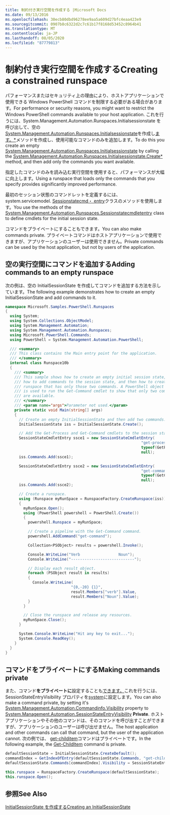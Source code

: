 ```yaml
---
title: 制約付き実行空間を作成する |Microsoft Docs
ms.date: 09/13/2016
ms.openlocfilehash: 30ecb80dbd96278ee9aa5a609d27bfc4eaa423e9
ms.sourcegitcommit: 0907b8c6322d2c7c61b17f8168d53452c8964b41
ms.translationtype: MT
ms.contentlocale: ja-JP
ms.lasthandoff: 08/05/2020
ms.locfileid: "87779813"
---
```

# <a name="creating-a-constrained-runspace"></a><span data-ttu-id="e503d-102">制約付き実行空間を作成する</span><span class="sxs-lookup"><span data-stu-id="e503d-102">Creating a constrained runspace</span></span>

<span data-ttu-id="e503d-103">パフォーマンスまたはセキュリティ上の理由により、ホストアプリケーションで使用できる Windows PowerShell コマンドを制限する必要がある場合があります。</span><span class="sxs-lookup"><span data-stu-id="e503d-103">For performance or security reasons, you might want to restrict the Windows PowerShell commands available to your host application.</span></span> <span data-ttu-id="e503d-104">これを行うには、System.Management.Automation.Runspaces.Initialsessionstate を呼び出して、空の[System.Management.Automation.Runspaces.Initialsessionstate](/dotnet/api/System.Management.Automation.Runspaces.InitialSessionState)を作成し[ます。\*](/dotnet/api/System.Management.Automation.Runspaces.InitialSessionState.Create)メソッドを作成し、使用可能なコマンドのみを追加します。</span><span class="sxs-lookup"><span data-stu-id="e503d-104">To do this you create an empty [System.Management.Automation.Runspaces.Initialsessionstate](/dotnet/api/System.Management.Automation.Runspaces.InitialSessionState) by calling the [System.Management.Automation.Runspaces.Initialsessionstate.Create\*](/dotnet/api/System.Management.Automation.Runspaces.InitialSessionState.Create) method, and then add only the commands you want available.</span></span>

 <span data-ttu-id="e503d-105">指定したコマンドのみを読み込む実行空間を使用すると、パフォーマンスが大幅に向上します。</span><span class="sxs-lookup"><span data-stu-id="e503d-105">Using a runspace that loads only the commands that you specify provides significantly improved performance.</span></span>

 <span data-ttu-id="e503d-106">最初のセッション状態のコマンドレットを定義するには、system.servicemodel. [Sessionstatecmd・ entry](/dotnet/api/System.Management.Automation.Runspaces.SessionStateCmdletEntry)クラスのメソッドを使用します。</span><span class="sxs-lookup"><span data-stu-id="e503d-106">You use the methods of the [System.Management.Automation.Runspaces.Sessionstatecmdletentry](/dotnet/api/System.Management.Automation.Runspaces.SessionStateCmdletEntry) class to define cmdlets for the initial session state.</span></span>

 <span data-ttu-id="e503d-107">コマンドをプライベートにすることもできます。</span><span class="sxs-lookup"><span data-stu-id="e503d-107">You can also make commands private.</span></span> <span data-ttu-id="e503d-108">プライベートコマンドはホストアプリケーションで使用できますが、アプリケーションのユーザーは使用できません。</span><span class="sxs-lookup"><span data-stu-id="e503d-108">Private commands can be used by the host application, but not by users of the application.</span></span>

## <a name="adding-commands-to-an-empty-runspace"></a><span data-ttu-id="e503d-109">空の実行空間にコマンドを追加する</span><span class="sxs-lookup"><span data-stu-id="e503d-109">Adding commands to an empty runspace</span></span>

 <span data-ttu-id="e503d-110">次の例は、空の InitialSessionState を作成してコマンドを追加する方法を示しています。</span><span class="sxs-lookup"><span data-stu-id="e503d-110">The following example demonstrates how to create an empty InitialSessionState and add commands to it.</span></span>

```csharp
namespace Microsoft.Samples.PowerShell.Runspaces
{
  using System;
  using System.Collections.ObjectModel;
  using System.Management.Automation;
  using System.Management.Automation.Runspaces;
  using Microsoft.PowerShell.Commands;
  using PowerShell = System.Management.Automation.PowerShell;

  /// <summary>
  /// This class contains the Main entry point for the application.
  /// </summary>
  internal class Runspace10b
  {
    /// <summary>
    /// This sample shows how to create an empty initial session state,
    /// how to add commands to the session state, and then how to create a
    /// runspace that has only those two commands. A PowerShell object
    /// is used to run the Get-Command cmdlet to show that only two commands
    /// are available.
    /// </summary>
    /// <param name="args">Parameter not used.</param>
    private static void Main(string[] args)
    {
      // Create an empty InitialSessionState and then add two commands.
      InitialSessionState iss = InitialSessionState.Create();

      // Add the Get-Process and Get-Command cmdlets to the session state.
      SessionStateCmdletEntry ssce1 = new SessionStateCmdletEntry(
                                                            "get-process",
                                                            typeof(GetProcessCommand),
                                                            null);
      iss.Commands.Add(ssce1);

      SessionStateCmdletEntry ssce2 = new SessionStateCmdletEntry(
                                                            "get-command",
                                                            typeof(GetCommandCommand),
                                                            null);
      iss.Commands.Add(ssce2);

      // Create a runspace.
      using (Runspace myRunSpace = RunspaceFactory.CreateRunspace(iss))
      {
        myRunSpace.Open();
        using (PowerShell powershell = PowerShell.Create())
        {
          powershell.Runspace = myRunSpace;

          // Create a pipeline with the Get-Command command.
          powershell.AddCommand("get-command");

          Collection<PSObject> results = powershell.Invoke();

          Console.WriteLine("Verb                 Noun");
          Console.WriteLine("----------------------------");

          // Display each result object.
          foreach (PSObject result in results)
          {
            Console.WriteLine(
                             "{0,-20} {1}",
                             result.Members["verb"].Value,
                             result.Members["Noun"].Value);
          }
        }

        // Close the runspace and release any resources.
        myRunSpace.Close();
      }

      System.Console.WriteLine("Hit any key to exit...");
      System.Console.ReadKey();
    }
  }
}
```

## <a name="making-commands-private"></a><span data-ttu-id="e503d-111">コマンドをプライベートにする</span><span class="sxs-lookup"><span data-stu-id="e503d-111">Making commands private</span></span>

 <span data-ttu-id="e503d-112">また、コマンド**をプライベートに**設定することも[できます。](/dotnet/api/System.Management.Automation.CommandInfo.Visibility)これを行うには、SessionStateEntryVisibility プロパティを[system](/dotnet/api/System.Management.Automation.SessionStateEntryVisibility)に設定します。</span><span class="sxs-lookup"><span data-stu-id="e503d-112">You can also make a command private, by setting it's [System.Management.Automation.Commandinfo.Visibility](/dotnet/api/System.Management.Automation.CommandInfo.Visibility) property to [System.Management.Automation.SessionStateEntryVisibility](/dotnet/api/System.Management.Automation.SessionStateEntryVisibility) **Private**.</span></span> <span data-ttu-id="e503d-113">ホストアプリケーションやその他のコマンドは、そのコマンドを呼び出すことができますが、アプリケーションのユーザーは呼び出せません。</span><span class="sxs-lookup"><span data-stu-id="e503d-113">The host application and other commands can call that command, but the user of the application cannot.</span></span> <span data-ttu-id="e503d-114">次の例では、 [get-childitem](/powershell/module/Microsoft.PowerShell.Management/Get-ChildItem)コマンドはプライベートです。</span><span class="sxs-lookup"><span data-stu-id="e503d-114">In the following example, the [Get-ChildItem](/powershell/module/Microsoft.PowerShell.Management/Get-ChildItem) command is private.</span></span>

```csharp
defaultSessionState = InitialSessionState.CreateDefault();
commandIndex = GetIndexOfEntry(defaultSessionState.Commands, "get-childitem");
defaultSessionState.Commands[commandIndex].Visibility = SessionStateEntryVisibility.Private;

this.runspace = RunspaceFactory.CreateRunspace(defaultSessionState);
this.runspace.Open();
```

## <a name="see-also"></a><span data-ttu-id="e503d-115">参照</span><span class="sxs-lookup"><span data-stu-id="e503d-115">See Also</span></span>

 [<span data-ttu-id="e503d-116">InitialSessionState を作成する</span><span class="sxs-lookup"><span data-stu-id="e503d-116">Creating an InitialSessionState</span></span>](./creating-an-initialsessionstate.md)
